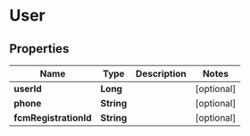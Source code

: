 
# User

## Properties
Name | Type | Description | Notes
------------ | ------------- | ------------- | -------------
**userId** | **Long** |  |  [optional]
**phone** | **String** |  |  [optional]
**fcmRegistrationId** | **String** |  |  [optional]



